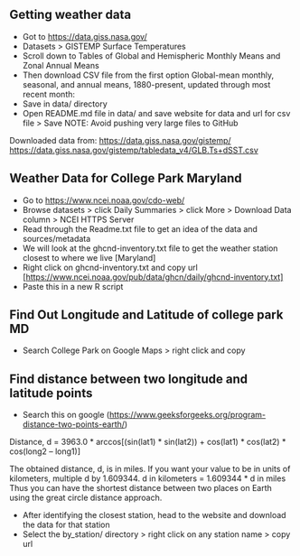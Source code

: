 Getting weather data
--------------------
- Got to https://data.giss.nasa.gov/
- Datasets > GISTEMP Surface Temperatures
- Scroll down to
Tables of Global and Hemispheric Monthly Means and Zonal Annual Means
- Then download CSV file from the first option
Global-mean monthly, seasonal, and annual means, 1880-present, updated through most recent month:
- Save in data/ directory
- Open README.md file in data/ and save website for data and url for csv file > Save
NOTE: Avoid pushing very large files to GitHub

Downloaded data from:
https://data.giss.nasa.gov/gistemp/
https://data.giss.nasa.gov/gistemp/tabledata_v4/GLB.Ts+dSST.csv

Weather Data for College Park Maryland
---------------------------------------
- Go to https://www.ncei.noaa.gov/cdo-web/
- Browse datasets > click Daily Summaries > click More > Download Data column > NCEI HTTPS Server
- Read through the Readme.txt file to get an idea of the data and sources/metadata
- We will look at the ghcnd-inventory.txt file to get the weather station closest to where we live [Maryland]
- Right click on ghcnd-inventory.txt and copy url [https://www.ncei.noaa.gov/pub/data/ghcn/daily/ghcnd-inventory.txt]
- Paste this in a new R script

Find Out Longitude and Latitude of college park MD
--------------------------------------------------
- Search College Park on Google Maps > right click and copy 

Find distance between two longitude and latitude points
-------------------------------------------------------
- Search this on google (https://www.geeksforgeeks.org/program-distance-two-points-earth/)

Distance, d = 3963.0 * arccos[(sin(lat1) * sin(lat2)) + cos(lat1) * cos(lat2) * cos(long2 – long1)]

The obtained distance, d, is in miles. If you want your value to be in units of kilometers, multiple d by 1.609344.
d in kilometers = 1.609344 * d in miles
Thus you can have the shortest distance between two places on Earth using the great circle distance approach.

- After identifying the closest station, head to the website and download the data for that station
- Select the by_station/ directory > right click on any station name > copy url













